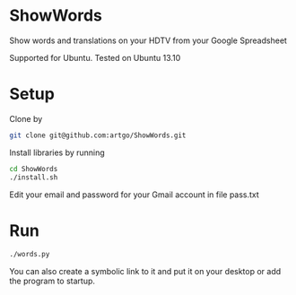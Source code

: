 ShowWords
=========

Show words and translations on your HDTV from your Google Spreadsheet

Supported for Ubuntu. Tested on Ubuntu 13.10

# Setup
Clone by
```bash
git clone git@github.com:artgo/ShowWords.git
```

Install libraries by running
```bash
cd ShowWords
./install.sh
```

Edit your email and password for your Gmail account in file pass.txt

# Run
```bash
./words.py
```

You can also create a symbolic link to it and put it on your desktop or add the program to startup.